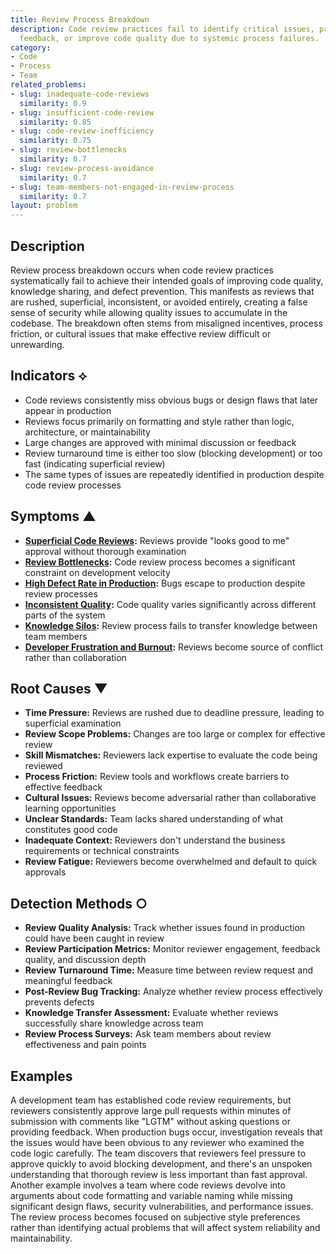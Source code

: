 ```yaml
---
title: Review Process Breakdown
description: Code review practices fail to identify critical issues, provide meaningful
  feedback, or improve code quality due to systemic process failures.
category:
- Code
- Process
- Team
related_problems:
- slug: inadequate-code-reviews
  similarity: 0.9
- slug: insufficient-code-review
  similarity: 0.85
- slug: code-review-inefficiency
  similarity: 0.75
- slug: review-bottlenecks
  similarity: 0.7
- slug: review-process-avoidance
  similarity: 0.7
- slug: team-members-not-engaged-in-review-process
  similarity: 0.7
layout: problem
---
```


## Description

Review process breakdown occurs when code review practices systematically fail to achieve their intended goals of improving code quality, knowledge sharing, and defect prevention. This manifests as reviews that are rushed, superficial, inconsistent, or avoided entirely, creating a false sense of security while allowing quality issues to accumulate in the codebase. The breakdown often stems from misaligned incentives, process friction, or cultural issues that make effective review difficult or unrewarding.

## Indicators ⟡

- Code reviews consistently miss obvious bugs or design flaws that later appear in production
- Reviews focus primarily on formatting and style rather than logic, architecture, or maintainability
- Large changes are approved with minimal discussion or feedback
- Review turnaround time is either too slow (blocking development) or too fast (indicating superficial review)
- The same types of issues are repeatedly identified in production despite code review processes

## Symptoms ▲

- **[Superficial Code Reviews](superficial-code-reviews.md):** Reviews provide "looks good to me" approval without thorough examination
- **[Review Bottlenecks](review-bottlenecks.md):** Code review process becomes a significant constraint on development velocity
- **[High Defect Rate in Production](high-defect-rate-in-production.md):** Bugs escape to production despite review processes
- **[Inconsistent Quality](inconsistent-quality.md):** Code quality varies significantly across different parts of the system
- **[Knowledge Silos](knowledge-silos.md):** Review process fails to transfer knowledge between team members
- **[Developer Frustration and Burnout](developer-frustration-and-burnout.md):** Reviews become source of conflict rather than collaboration

## Root Causes ▼

- **Time Pressure:** Reviews are rushed due to deadline pressure, leading to superficial examination
- **Review Scope Problems:** Changes are too large or complex for effective review
- **Skill Mismatches:** Reviewers lack expertise to evaluate the code being reviewed
- **Process Friction:** Review tools and workflows create barriers to effective feedback
- **Cultural Issues:** Reviews become adversarial rather than collaborative learning opportunities
- **Unclear Standards:** Team lacks shared understanding of what constitutes good code
- **Inadequate Context:** Reviewers don't understand the business requirements or technical constraints
- **Review Fatigue:** Reviewers become overwhelmed and default to quick approvals

## Detection Methods ○

- **Review Quality Analysis:** Track whether issues found in production could have been caught in review
- **Review Participation Metrics:** Monitor reviewer engagement, feedback quality, and discussion depth
- **Review Turnaround Time:** Measure time between review request and meaningful feedback
- **Post-Review Bug Tracking:** Analyze whether review process effectively prevents defects
- **Knowledge Transfer Assessment:** Evaluate whether reviews successfully share knowledge across team
- **Review Process Surveys:** Ask team members about review effectiveness and pain points

## Examples

A development team has established code review requirements, but reviewers consistently approve large pull requests within minutes of submission with comments like "LGTM" without asking questions or providing feedback. When production bugs occur, investigation reveals that the issues would have been obvious to any reviewer who examined the code logic carefully. The team discovers that reviewers feel pressure to approve quickly to avoid blocking development, and there's an unspoken understanding that thorough review is less important than fast approval. Another example involves a team where code reviews devolve into arguments about code formatting and variable naming while missing significant design flaws, security vulnerabilities, and performance issues. The review process becomes focused on subjective style preferences rather than identifying actual problems that will affect system reliability and maintainability.